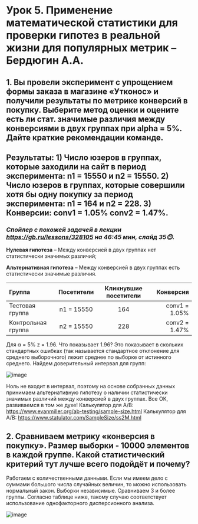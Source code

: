 # Урок 5. Применение математической статистики для проверки гипотез в реальной жизни для популярных метрик – Бердюгин А.А.
## 1. Вы провели эксперимент c упрощением формы заказа в магазине «Утконос» и получили результаты по метрике конверсий в покупку. Выберите метод оценки и оцените есть ли стат. значимые различия между конверсиями в двух группах при alpha = 5%. Дайте краткие рекомендации команде.
## Результаты: 1) Число юзеров в группах, которые заходили на сайт в период эксперимента: n1 = 15550 и n2 = 15550. 2) Число юзеров в группах, которые совершили хотя бы одну покупку за период эксперимента: n1 = 164 и n2 = 228. 3) Конверсии: conv1 = 1.05% conv2 = 1.47%.
### _**Спойлер с похожей задачей в лекции https://gb.ru/lessons/328105 на 46:45 мин, слайд 35😊.**_
**Нулевая гипотеза** – Между конверсией в двух группах нет статистически значимых различий;

**Альтернативная гипотеза** – Между конверсией в двух группах есть статистически значимые различия.

| Группа | Посетители | Кликнувшие посетители | Конверсия |
|:-------|:----------:|:---------------------:|----------:|
| Тестовая группа | n1 = 15550 | 164 | conv1 = 1.05% |
| Контрольная группа | n2 = 15550 | 228 | conv2 = 1.47%|

Для α = 5%   z = 1.96. Что показывает 1.96? Это показывает в скольких стандартных ошибках (так называется стандартное отклонение для среднего выборочного) лежит среднее по выборке от истинного среднего.
Найдем доверительный интервал для групп:

![image](https://github.com/Alexan-7/AB-testing_seminars/assets/112006440/19b000a9-67bd-4248-9e2d-9c8cde606147)

Ноль не входит в интервал, поэтому на основе собранных данных принимаем альтернативную гипотезу о наличии статистически значимых различий между конверсией в двух группах. Все ОК, развиваемся в том же духе!
Калькулятор для А/В: https://www.evanmiller.org/ab-testing/sample-size.html
Калькулятор для А/В: https://www.statulator.com/SampleSize/ss2M.html

## 2. Сравниваем метрику «конверсия в покупку». Размер выборки - 10000 элементов в каждой группе. Какой статистический критерий тут лучше всего подойдёт и почему?
Работаем с количественными данными. Если мы имеем дело с суммами большого числа случайных величин, то можно использовать нормальный закон. Выборки независимые. Сравниваем 3 и более группы.
Согласно таблице ниже, такому случаю соответствует использование однофакторного дисперсионного анализа. 

![image](https://github.com/Alexan-7/AB-testing_seminars/assets/112006440/91f9c63b-9519-46c7-814e-b04eac51777d)
